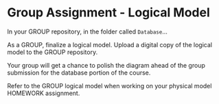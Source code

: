 # Group Assignment - Logical Model

In your GROUP repository, in the folder called `Database`...

As a GROUP, finalize a logical model.  Upload a digital copy of the logical model to the GROUP repository. 

Your group will get a chance to polish the diagram ahead of the group submission for the database portion of the course.

Refer to the GROUP logical model when working on your physical model HOMEWORK assignment.